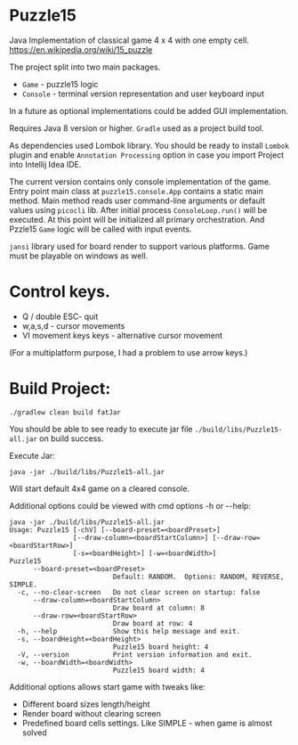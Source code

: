 # Puzzle15 

Java Implementation of classical game 4 x 4 with one empty cell.  https://en.wikipedia.org/wiki/15_puzzle


The project split into two main packages. 
* `Game` - puzzle15 logic
* `Console` - terminal version representation and user keyboard input

In a future as optional implementations could be added GUI implementation.

Requires Java 8 version or higher.
`Gradle` used as a project build tool.

As dependencies used Lombok library. You should be ready to install `Lombok` plugin and enable `Annotation Processing` option in case you import Project into Intellij Idea IDE. 

The current version contains only console implementation of the game. Entry point main class at `puzzle15.console.App` contains a static main method. 
Main method reads user command-line arguments or default values using `picocli` lib. 
After initial process `ConsoleLoop.run()` will be executed. At this point will be initialized all primary orchestration. And Pzzle15 `Game` logic will be called with input events.

`jansi` library used for board render to support various platforms. Game must be playable on windows as well.

# Control keys.
* Q / double ESC- quit
* w,a,s,d - cursor movements
* VI movement keys keys - alternative cursor movement

(For a multiplatform purpose, I had a problem to use arrow keys.)

# Build Project:

```
./gradlew clean build fatJar
```

You should be able to see ready to execute jar file `./build/libs/Puzzle15-all.jar`  on build success.

Execute Jar:
```
java -jar ./build/libs/Puzzle15-all.jar
```

Will start default 4x4 game on a cleared console.

Additional options could be viewed with cmd options -h or --help:
```
java -jar ./build/libs/Puzzle15-all.jar
Usage: Puzzle15 [-chV] [--board-preset=<boardPreset>]
                [--draw-column=<boardStartColumn>] [--draw-row=<boardStartRow>]
                [-s=<boardHeight>] [-w=<boardWidth>]
Puzzle15
      --board-preset=<boardPreset>
                          Default: RANDOM.  Options: RANDOM, REVERSE, SIMPLE.
  -c, --no-clear-screen   Do not clear screen on startup: false
      --draw-column=<boardStartColumn>
                          Draw board at column: 8
      --draw-row=<boardStartRow>
                          Draw board at row: 4
  -h, --help              Show this help message and exit.
  -s, --boardHeight=<boardHeight>
                          Puzzle15 board height: 4
  -V, --version           Print version information and exit.
  -w, --boardWidth=<boardWidth>
                          Puzzle15 board width: 4
``` 

Additional options allows start game with tweaks like:
* Different board sizes length/height
* Render board without clearing screen
* Predefined board cells settings. Like SIMPLE - when game is almost solved


